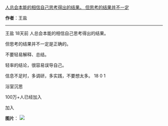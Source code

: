 

[人总会本能的相信自己思考得出的结果。 但思考的结果并不一定](https://m.okjike.com/originalPosts/67e2997c3002fdafbfe5bfcc?s=ewoidSI6ICI1N2Y0ZGFjYWI2YzFlNTEzMDBiMDQyNmQiCn0=)

**作者**：王盐

---

王盐
18天前
人总会本能的相信自己思考得出的结果。

但思考的结果并不一定是正确的。

不要轻易解释、总结。

轻率的结论，很容易误导自己。

信息不足时，多调研，多实践，不要想太多。
18
0
1

浴室沉思

100万+人已经加入

加入

**图片**：
![](https://cdnv2.ruguoapp.com/FuuIRn9tsENYknVG1MDEORHroP91.png?imageMogr2/auto-orient/heic-exif/1/format/jpeg/thumbnail/120x120%3E)